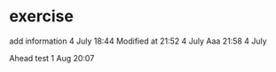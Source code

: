 # exercise
add information 4 July 18:44
Modified at 21:52 4 July
Aaa 21:58 4 July

Ahead test
1 Aug 20:07